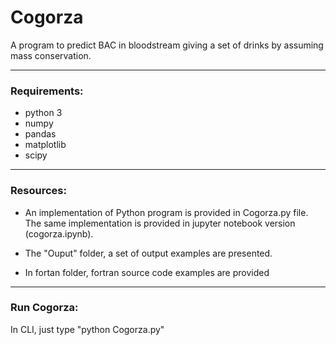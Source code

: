 # Cogorza

A program to predict BAC in bloodstream giving a set of drinks by assuming mass conservation.


----
### Requirements:
 
+ python 3
+ numpy
+ pandas
+ matplotlib
+ scipy

----
### Resources: 

+ An implementation of Python program is provided in Cogorza.py file. The same implementation is provided in jupyter notebook version (cogorza.ipynb).
 
+ The "Ouput" folder, a set of output examples are presented.

+ In fortan folder, fortran source code examples are provided

----
### Run Cogorza:

In CLI, just type "python Cogorza.py"



